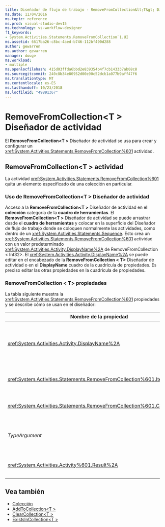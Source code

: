 ```yaml
---
title: Diseñador de flujo de trabajo - RemoveFromCollection&lt;T&gt; Diseñador de actividad
ms.date: 11/04/2016
ms.topic: reference
ms.prod: visual-studio-dev15
ms.technology: vs-workflow-designer
f1_keywords:
- System.Activities.Statements.RemoveFromCollection`1.UI
ms.assetid: 6617ba26-c8bc-4aed-b746-112bf490d288
author: gewarren
ms.author: gewarren
manager: douge
ms.workload:
- multiple
ms.openlocfilehash: 415d03ffda6bbd2e839354b4f7cb143337ab08c8
ms.sourcegitcommit: 240c8b34e80952d00e90c52dcb1a077b9aff47f6
ms.translationtype: MT
ms.contentlocale: es-ES
ms.lasthandoff: 10/23/2018
ms.locfileid: "49891367"
---
```

# <a name="removefromcollectiont-activity-designer"></a>RemoveFromCollection\<T > Diseñador de actividad

El **RemoveFromCollection\<T >** Diseñador de actividad se usa para crear y configurar un <xref:System.Activities.Statements.RemoveFromCollection%601> actividad.

## <a name="the-removefromcollectiontactivity"></a>RemoveFromCollection\<T > actividad

La actividad <xref:System.Activities.Statements.RemoveFromCollection%601> quita un elemento especificado de una colección en particular.

### <a name="using-the-removefromcollectiont-activity-designer"></a>Uso de RemoveFromCollection\<T > Diseñador de actividad

Acceso a la **RemoveFromCollection\<T >** Diseñador de actividad en el **colección** categoría de la **cuadro de herramientas**.
El **RemoveFromCollection\<T >** Diseñador de actividad se puede arrastrar desde el **cuadro de herramientas** y colocar en la superficie del Diseñador de flujo de trabajo donde se coloquen normalmente las actividades, como dentro de un <xref:System.Activities.Statements.Sequence>. Esto crea un <xref:System.Activities.Statements.RemoveFromCollection%601> actividad con un valor predeterminado <xref:System.Activities.Activity.DisplayName%2A> de RemoveFromCollection < Int32\>. El <xref:System.Activities.Activity.DisplayName%2A> se puede editar en el encabezado de la **RemoveFromCollection < T\>**  Diseñador de actividad o en el **DisplayName** cuadro de la cuadrícula de propiedades. Es preciso editar las otras propiedades en la cuadrícula de propiedades.

### <a name="the-removefromcollectiont-properties"></a>RemoveFromCollection < T\> propiedades

La tabla siguiente muestra la <xref:System.Activities.Statements.RemoveFromCollection%601> propiedades y se describe cómo se usan en el diseñador:

|Nombre de la propiedad|Obligatorio|Uso|
|-|--------------|-|
|<xref:System.Activities.Activity.DisplayName%2A>|False|El nombre descriptivo opcional de la actividad de la clase <xref:System.Activities.Statements.RemoveFromCollection%601>. El valor predeterminado es RemoveFromCollection < Int32\>.<br /><br /> Aunque el valor de la propiedad <xref:System.Activities.Activity.DisplayName%2A> no sea obligatorio, el procedimiento recomendado es usar uno.|
|<xref:System.Activities.Statements.RemoveFromCollection%601.Item%2A>|True|El elemento que se quitará el **colección\<T >**. Este elemento es de tipo *T*, que es de tipo *TypeArgument*. Para especificar el elemento, escriba una expresión de Visual Basic en la cuadrícula de propiedades.|
|<xref:System.Activities.Statements.RemoveFromCollection%601.Collection%2A>|True|La colección que se debe quitar el elemento. Esta colección es de tipo **ICollection < TypeArgument\>.** Para especificar la colección, escriba una expresión de Visual Basic en la cuadrícula de propiedades.|
|*TypeArgument*|True|El tipo T de los elementos que se incluyen en la interfaz <xref:System.Collections.Generic.ICollection%601>. De forma predeterminada, esto *TypeArgument* tipo está establecido en **Int32**. Para cambiar el tipo, cambie el valor de la *TypeArgument* en el cuadro combinado en la cuadrícula de propiedades.|
|<xref:System.Activities.Activity%601.Result%2A>|False|Un valor que indica si el elemento especificado se quitó de la colección. Para especificar una variable que se vaya a enlazar al resultado, escriba una variable en la cuadrícula de propiedades.|

## <a name="see-also"></a>Vea también

- [Colección](../workflow-designer/collection-activity-designers.md)
- [AddToCollection\<T >](../workflow-designer/addtocollection-t-activity-designer.md)
- [ClearCollection\<T >](../workflow-designer/clearcollection-t-activity-designer.md)
- [ExistsInCollection\<T >](../workflow-designer/existsincollection-t-activity-designer.md)